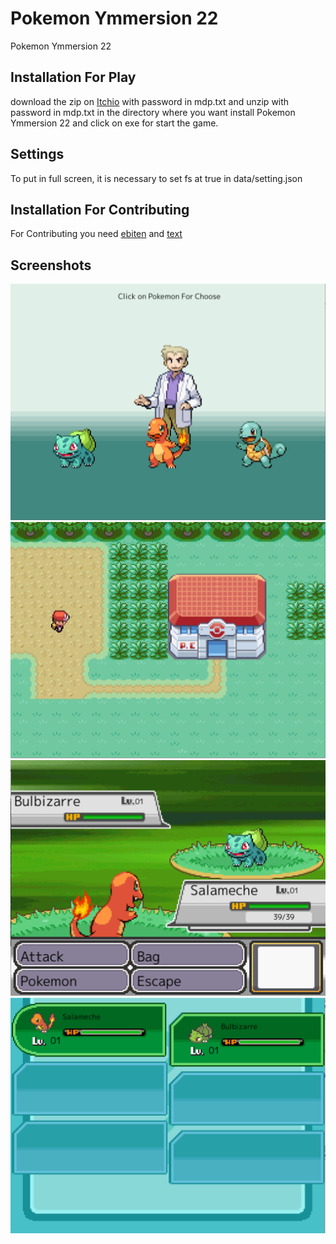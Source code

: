 # Pokemon Ymmersion 22

Pokemon Ymmersion 22

## Installation For Play

download the zip on [Itchio](https://tot0p.itch.io/pokemongo) with password in mdp.txt and unzip with password in mdp.txt in the directory where you want install Pokemon Ymmersion 22
and click on exe for start the game.

## Settings

To put in full screen, it is necessary to set fs at true in data/setting.json

## Installation For Contributing

For Contributing you need [ebiten](https://ebiten.org/) and [text](https://pkg.go.dev/golang.org/x/text)

## Screenshots

![](ImgRM/Intro.PNG)
![](ImgRM/Map.PNG)
![](ImgRM/b.PNG)
![](ImgRM/i.PNG)
